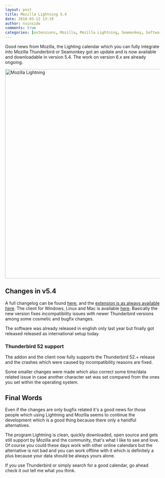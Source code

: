 ```yaml
---
layout: post
title: Mozilla Lightning 5.4
date: 2018-03-12 13:19
author: nvinside
comments: true
categories: [extensions, Mozilla, Mozilla Lightning, Seamonkey, Software, Thunderbird]
---
```

Good news from Mozilla, the Lighting calendar which you can fully integrate into Mozilla Thunderbird or Seamonkey got an update and is now available and downloadable in version 5.4. The work on version 6.x are already ongoing.

<img class=" size-full wp-image-3605 aligncenter" src="https://chefkochblog.files.wordpress.com/2018/03/mozilla-lightning.png" alt="Mozilla Lightning" width="1059" height="680" />

<!--more-->

<h2>Changes in v5.4</h2>

A full changelog can be found <a href="https://developer.mozilla.org/en-US/docs/Mozilla/Calendar/Calendar_Versions" target="_blank" rel="noopener">here</a>, and the <a href="https://addons.mozilla.org/de/thunderbird/addon/lightning/" target="_blank" rel="noopener">extension is as always available here</a>. The client for Windows, Linux and Mac is available <a href="https://www.mozilla.org/en-US/projects/calendar/" target="_blank" rel="noopener">here</a>. Basically the new version fixes incompatibility issues with newer Thunderbird versions among some cosmetic and bugfix changes.

The software was already released in english only last year but finally got released released as international setup today.

<h3>Thunderbird 52 support</h3>

The addon and the client now fully supports the Thunderbird 52.+ release and the crashes which were caused by incompatibility reasons are fixed.

Some smaller changes were made which also correct some time/data related issue in case another character set was set compared from the ones you set within the operating system.

<h2>Final Words</h2>

Even if the changes are only bugfix related it's a good news for those people which using Lightning and Mozilla seems to continue the development which is a good thing because there only a handful alternatives.

The program Lightning is clean, quickly downloaded, open source and gets still support by Mozilla and the community, that's what I like to see and love. Of course you could these days work with other online calendars but the alternative is not bad and you can work offline with it which is definitely a plus because your data should be always yours alone.

If you use Thunderbird or simply search for a good calendar, go ahead check it out tell me what you think.

&nbsp;

